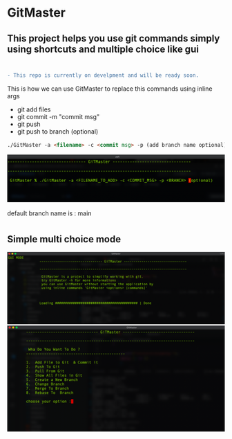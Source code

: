 # GitMaster

## This project helps you use git commands simply using shortcuts and multiple choice like gui

#

```diff
- This repo is currently on develpment and will be ready soon.
```

This is how we can use GitMaster to replace this commands using inline args

-   git add files
-   git commit -m "commit msg"
-   git push
-   git push to branch (optional)

```html
./GitMaster -a <filename> -c <commit msg> -p (add branch name optional)
```

<img src="/Doc/img/img.png" />

default branch name is : main
# 

## Simple multi choice mode
<img src="/Doc/img/loading.png" />

<img src="/Doc/img/main.png" />
